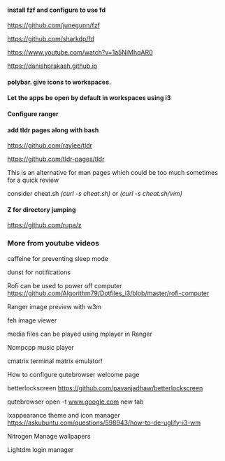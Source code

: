 #### install fzf and configure to use fd
https://github.com/junegunn/fzf

https://github.com/sharkdp/fd

https://www.youtube.com/watch?v=1a5NiMhqAR0

https://danishprakash.github.io

#### polybar. give icons to workspaces.

#### Let the apps be open by default in workspaces using i3

#### Configure ranger

#### add tldr pages along with bash
https://github.com/raylee/tldr

https://github.com/tldr-pages/tldr

This is an alternative for man pages which could be too much sometimes for a quick review

consider cheat.sh *(curl -s cheat.sh)* or *(curl -s cheat.sh/vim)*


#### Z for directory jumping

https://github.com/rupa/z

### More from youtube videos 

caffeine for preventing sleep mode

dunst for notifications

Rofi can be used to power off computer
    https://github.com/Algorithm79/Dotfiles_i3/blob/master/rofi-computer

Ranger image preview with w3m

feh image viewer

media files can be played using mplayer in Ranger

Ncmpcpp music player

cmatrix 
    terminal matrix emulator!

How to configure qutebrowser welcome page

betterlockscreen
https://github.com/pavanjadhaw/betterlockscreen

qutebrowser
open -t www.google.com 
    new tab

lxappearance
    theme and icon manager
    https://askubuntu.com/questions/598943/how-to-de-uglify-i3-wm

Nitrogen
    Manage wallpapers

Lightdm login manager

